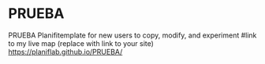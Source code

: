 # PRUEBA
 PRUEBA Planifitemplate for new users to copy, modify, and experiment
#link to my live map (replace with link to your site)
https://planiflab.github.io/PRUEBA/
